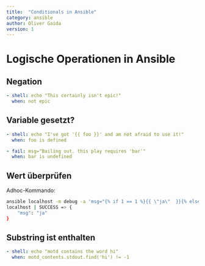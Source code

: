 ```yaml
---
title:  "Conditionals in Ansible"
category: ansible
author: Oliver Gaida
version: 1
---
```


# Logische Operationen in Ansible

## Negation

```yaml
- shell: echo "This certainly isn't epic!"
  when: not epic
```

## Variable gesetzt?


```yaml
- shell: echo "I've got '{{ foo }}' and am not afraid to use it!"
  when: foo is defined

- fail: msg="Bailing out. this play requires 'bar'"
  when: bar is undefined
```

## Wert überprüfen

Adhoc-Kommando:

<!--{% raw %} -->

```bash
ansible localhost -m debug -a 'msg="{% if 1 == 1 %}{{ \"ja\"  }}{% else %}{{ \"nein\"  }}{% endif %}"'
localhost | SUCCESS => {
    "msg": "ja"
}
```

<!--{% endraw %} -->

## Substring ist enthalten

```yaml
- shell: echo "motd contains the word hi"
  when: motd_contents.stdout.find('hi') != -1
```

